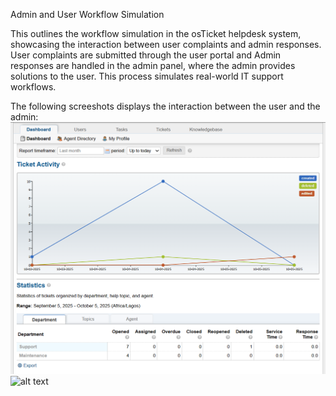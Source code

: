 Admin and User Workflow Simulation

This outlines the workflow simulation in the osTicket helpdesk system, showcasing the interaction between user complaints and admin responses. User complaints are submitted through the user portal and Admin responses are handled in the admin panel, where the admin provides solutions to the user. This process simulates real-world IT support workflows.

The following screeshots displays the interaction between the user and the admin:
![alt text](Images/ticketdashboard.png)
![alt text](Images/)